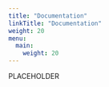 ```yaml
---
title: "Documentation"
linkTitle: "Documentation"
weight: 20
menu:
  main:
    weight: 20
---
```


PLACEHOLDER
